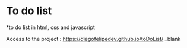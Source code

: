 # To do list

*to do list in html, css and javascript

Access to the project :  https://diegofelipedev.github.io/toDoList/ _blank


